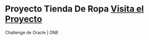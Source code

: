 # Proyecto Tienda De Ropa [**Visita el Proyecto**](https://jysusog.github.io/tienda-de-ropa/inicio.html?)
Challenge de Oracle | ONE

